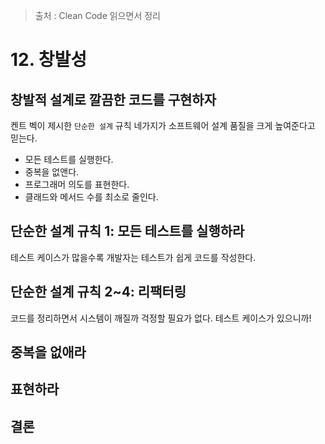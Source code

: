 > 출처 : Clean Code 읽으면서 정리

# 12. 창발성
## 창발적 설계로 깔끔한 코드를 구현하자
켄트 벡이 제시한 `단순한 설계` 규칙 네가지가 소프트웨어 설계 품질을 크게 높여준다고 믿는다.
- 모든 테스트를 실행한다.
- 중복을 없앤다.
- 프로그래머 의도를 표현한다.
- 클래드와 메서드 수를 최소로 줄인다.

## 단순한 설계 규칙 1: 모든 테스트를 실행하라
테스트 케이스가 많을수록 개발자는 테스트가 쉽게 코드를 작성한다. 

## 단순한 설계 규칙 2~4: 리팩터링
코드를 정리하면서 시스템이 깨질까 걱정할 필요가 없다. 테스트 케이스가 있으니까!

## 중복을 없애라
## 표현하라
## 결론